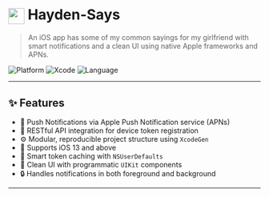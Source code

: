 # <img src="logo.png" width="32" valign="middle" /> Hayden-Says

> An iOS app has some of my common sayings for my girlfriend with smart notifications and a clean UI using native Apple frameworks and APNs.

![Platform](https://img.shields.io/badge/platform-iOS-blue)
![Xcode](https://img.shields.io/badge/Xcode-15.0%2B-blue)
![Language](https://img.shields.io/badge/language-Objective--C-pink)

---

## ✨ Features

- 🔔 Push Notifications via Apple Push Notification service (APNs)
- 📡 RESTful API integration for device token registration
- ⚙️ Modular, reproducible project structure using `XcodeGen`
- 📱 Supports iOS 13 and above
- 🧠 Smart token caching with `NSUserDefaults`
- 🧼 Clean UI with programmatic `UIKit` components
- 🔒 Handles notifications in both foreground and background

---





